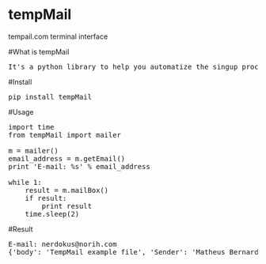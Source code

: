 # tempMail
tempail.com terminal interface

#What is tempMail
<pre>
It's a python library to help you automatize the singup process in web applications, it gives you a temporary e-mail(<a href="https://tempail.com/">tempail.com</a>) to make the singup and returns a python dict when receives an e-mail.
</pre>

#Install
<pre>
pip install tempMail
</pre>

#Usage
<pre>
import time
from tempMail import mailer

m = mailer()
email_address = m.getEmail()
print 'E-mail: %s' % email_address

while 1:
    result = m.mailBox()
    if result:
        print result
    time.sleep(2)
</pre>

#Result
<pre>
E-mail: nerdokus@norih.com
{'body': 'TempMail example file', 'Sender': 'Matheus Bernardes', 'Subject': 'Testing TempMail'}
</pre>

